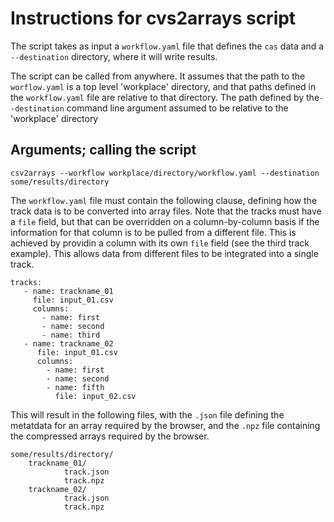 # Instructions for cvs2arrays script

The script takes as input a ```workflow.yaml``` file that defines the ```cas``` data and a ```--destination``` directory, where it will write results. 

The script can be called from anywhere. It assumes that the path to the ```worflow.yaml``` is a top level 'workplace' directory, and that paths defined in the ```workflow.yaml``` file are relative to that directory. The path defined by the```--destination``` command line argument assumed to be relative to the 'workplace' directory 

## Arguments; calling the script

```
csv2arrays --workflow workplace/directory/workflow.yaml --destination some/results/directory
```

The ```workflow.yaml``` file must contain the following clause, defining how the track data is to be converted into array files. Note that the tracks must have a ```file``` field, but that can be overridden on a column-by-column basis if the information for that column is to be pulled from a different file. This is achieved by providin a column with its own ```file``` field (see the third track example). This allows data from different files to be integrated into a single track. 

```
tracks:
   - name: trackname_01
     file: input_01.csv
     columns: 
       - name: first
       - name: second
       - name: third
   - name: trackname_02
      file: input_01.csv
      columns:
        - name: first
        - name: second
        - name: fifth
          file: input_02.csv
```

This will result in the following files, with the ```.json``` file defining the metatdata for an array required by the browser, and the ```.npz``` file containing the compressed arrays required by the browser.

```
some/results/directory/
	trackname_01/
    	    track.json
            track.npz
	trackname_02/
    	    track.json
            track.npz
```
